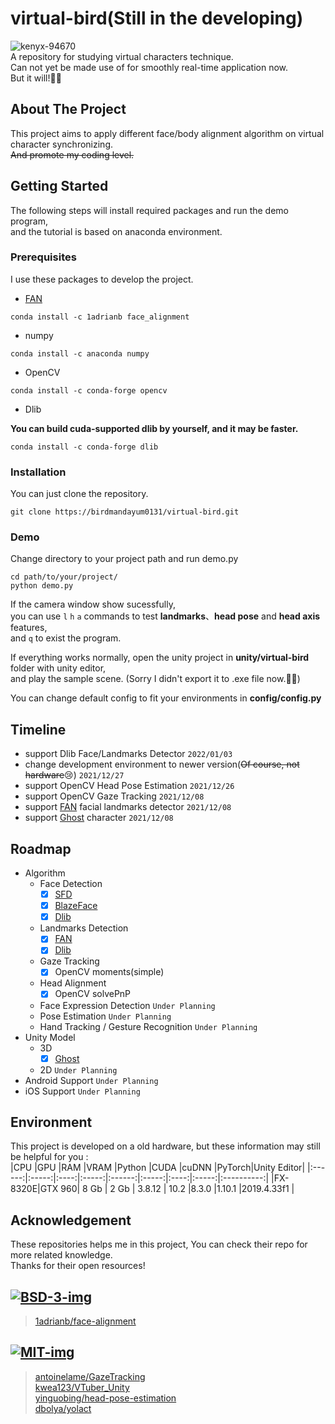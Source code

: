 # virtual-bird(Still in the developing)
  ![kenyx-94670](https://user-images.githubusercontent.com/34616769/147909406-12864407-eb5b-4e3a-a076-afbd58a301f2.gif)  
  A repository for studying virtual characters technique.  
  Can not yet be made use of for smoothly real-time application now.  
  But it will!🐱‍🚀  
## About The Project
  This project aims to apply different face/body alignment algorithm on virtual character synchronizing.  
  ~~And promote my coding level.~~   
## Getting Started
The following steps will install required packages and run the demo program,  
and the tutorial is based on anaconda environment.
### Prerequisites
I use these packages to develop the project.
- [FAN][]
```
conda install -c 1adrianb face_alignment
```
- numpy
```
conda install -c anaconda numpy
```
- OpenCV
```
conda install -c conda-forge opencv
```
- Dlib  

**You can build cuda-supported dlib by yourself, and it may be faster.**
```
conda install -c conda-forge dlib
```
### Installation
You can just clone the repository.
```
git clone https://birdmandayum0131/virtual-bird.git
```
### Demo
Change directory to your project path and run demo.py
```
cd path/to/your/project/
python demo.py
```
  
If the camera window show sucessfully,  
you can use `l` `h` `a` commands to test **landmarks**、**head pose** and **head axis** features,  
and `q` to exist the program.  
  
  
If everything works normally, open the unity project in **unity/virtual-bird** folder with unity editor,  
and play the sample scene.  (Sorry I didn't export it to .exe file now.🐱‍🚀)  
  
  
You can change default config to fit your environments in **config/config.py**  

## Timeline
  - support Dlib Face/Landmarks Detector `2022/01/03`
  - change development environment to newer version(~~Of course, not hardware~~😢) `2021/12/27`
  - support OpenCV Head Pose Estimation `2021/12/26`
  - support OpenCV Gaze Tracking `2021/12/08`
  - support [FAN][] facial landmarks detector `2021/12/08`
  - support [Ghost][] character `2021/12/08`
## Roadmap
  - Algorithm
    - Face Detection
      - [x] [SFD][FAN]
      - [x] [BlazeFace][FAN]
      - [x] [Dlib](http://dlib.net/)
    - Landmarks Detection
      - [x] [FAN][]
      - [x] [Dlib](http://dlib.net/)
    - Gaze Tracking
      - [x] OpenCV moments(simple)
    - Head Alignment
      - [x] OpenCV solvePnP
    - Face Expression Detection `Under Planning`
    - Pose Estimation `Under Planning`
    - Hand Tracking / Gesture Recognition `Under Planning`
  - Unity Model
    - 3D
      - [x] [Ghost][]
    - 2D `Under Planning`
  - Android Support `Under Planning`
  - iOS Support `Under Planning`
## Environment
  This project is developed on a old hardware, but these information may still be helpful for you :  
  |CPU     |GPU    |RAM   |VRAM   |Python  |CUDA   |cuDNN |PyTorch|Unity Editor|
  |:------:|:-----:|:----:|:-----:|:------:|:-----:|:----:|:-----:|:----------:|
  |FX-8320E|GTX 960| 8 Gb | 2 Gb  | 3.8.12 | 10.2  |8.3.0 |1.10.1 |2019.4.33f1 |
## Acknowledgement
  These repositories helps me in this project, You can check their repo for more related knowledge.  
  Thanks for their open resources!  
  
[![BSD-3-img]][BSD-3-link]
---
> [1adrianb/face-alignment][FAN]

[![MIT-img]][MIT-link]
---
> [antoinelame/GazeTracking][]  
> [kwea123/VTuber_Unity][]  
> [yinguobing/head-pose-estimation][]  
> [dbolya/yolact](https://github.com/dbolya/yolact)  

[FAN]:                              https://github.com/1adrianb/face-alignment                                                        "1adrianb/face-alignment"
[antoinelame/GazeTracking]:         https://github.com/antoinelame/GazeTracking                                                       "antoinelame/GazeTracking"
[kwea123/VTuber_Unity]:             https://github.com/kwea123/VTuber_Unity                                                           "kwea123/VTuber_Unity"
[yinguobing/head-pose-estimation]:  https://github.com/yinguobing/head-pose-estimation                                                "yinguobing/head-pose-estimation"
[Ghost]:                            https://assetstore.unity.com/packages/templates/tutorials/3d-beginner-tutorial-resources-143848   "Unity Technologies/Ghost"

[BSD-3-img]:                        https://img.shields.io/badge/License-BSD_3--Clause-blue.svg
[BSD-3-link]:                       https://opensource.org/licenses/BSD-3-Clause
[MIT-img]:                          https://img.shields.io/badge/License-MIT-yellow.svg
[MIT-link]:                         https://opensource.org/licenses/MIT

